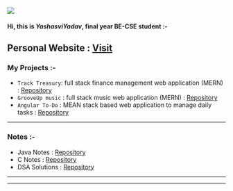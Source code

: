 
![](https://komarev.com/ghpvc/?username=yashasviyadav1)

#### Hi, this is $Yashasvi Yadav$, final year BE-CSE student :-  
Personal Website : [Visit](https://yashasvi-yadav.jimdosite.com/)
---
### My Projects :- 
- `Track Treasury`: full stack finance management web application (MERN) : [Repository](https://github.com/yashasviyadav1/track-treasury) 
- `GrooveUp music` : full stack music web application (MERN) : [Repository](https://github.com/yashasviyadav1/grooveup-music)
- `Angular To-Do` : MEAN stack based web application to manage daily tasks : [Repository](https://github.com/yashasviyadav1/angular-task-manager)

---
### Notes :-
- Java Notes : [Repository](https://github.com/yashasviyadav1/java-notes)
- C Notes : [Repository](https://github.com/yashasvi242/4th-Sem-C-Codes)
- DSA Solutions : [Repository](https://github.com/yashasviyadav1/DSA-Questions)

---------
<!--
Below are a few Repositories links that might be helpful for you :- 

- Learn to Search and Sort : [Repo Link](https://github.com/yashasviyadav1/Searching-Sorting)
- Learn about Graphs : [Repo Link](https://github.com/yashasviyadav1/Graphs)
- My Solutions to some DSA questions : [Repo Link](https://github.com/yashasviyadav1/DSA-Questions)
- My LinkTree (to my music) : [Repo Link](https://github.com/yashasviyadav1/linktree)

College Related repositories 
- Learn Java : [Repo Link](https://github.com/yashasvi242/4th-Sem-Java-Codes)
- Learn C : [Repo Link](https://github.com/yashasvi242/4th-Sem-C-Codes)
  -->

--------
<!---
yashasviyadav1/yashasviyadav1 is a ✨ special ✨ repository because its `README.md` (this file) appears on your GitHub profile.
You can click the Preview link to take a look at your changes.
--->
